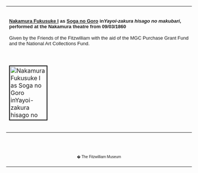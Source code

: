 <html>

<head>

<title>Info</title>
</head>



<div align="center">
  <center>
  <table border="0" width="100%" cellpadding="0" cellspacing="4" height="326">
    <tr>
      <td width="100%" height="30">
      </td>
    </tr>
    <tr>
      <td width="100%" height="30">
      <b><font face="Arial" size="2"><a href="Group21.htm">Nakamura Fukusuke I</a> as
      <a href="Group6.htm"> Soga no Goro</a> in<i>Yayoi-zakura
      hisago no makubari</i>, performed at the Nakamura theatre from 09/03/1860</font></b><font FACE="Arial" SIZE="2">
      <p>Given by the Friends of the Fitzwilliam with the aid of the MGC
      Purchase Grant Fund and the National Art Collections Fund.</font>
      </td>
    </tr>
    <tr>
      <td width="100%" height="30">
      </td>
    </tr>
    <tr>
      <td width="100%" height="30">
      <a href="KUN/kunp81.htm"><img border="2" src="P.81-1999_small2.jpg" alt="Nakamura Fukusuke I as Soga no Goro inYayoi-zakura hisago no makubari, performed at the Nakamura theatre from 09/03/1860" width="100" height="145"></a>
      </td>
    </tr>
    <tr>
      <td width="100%" height="30">
      </td>
    </tr>
    <tr>
      <td width="100%" height="30">
      <font FACE="Arial"><font size="2">From the series <i>Imayo oshi-e kagami </i>(Up-to-date
      Padded Pictures in Mirrors). Kunisada designed several series of portraits
      of actors reflected in mirrors. Six prints from this series are included
      in this exhibition.</font>
      <p><font size="2">This print of 'bamboo-tugging Goro' illustrates the
      scene in this Spring play (<i>yayoi kyogen</i>) in which the dance skit <i>Edo-ganoko
      ninin Dojo-ji</i> is performed.</font></p>
      <p><font size="2">The printing includes burnishing (<i>tsuya-zuri</i>) on
      the black. The seal of the leading block-carver Yokokawa Takejiro appears
      on the print.</font></font>
      </td>
    </tr>
  </table>
  </center>
</div>
<div align="center">
  <center>
  <table border="0" cellpadding="0" width="100%" cellspacing="4">
    <tr>
      <td width="26%">
        <p align="center"><br>
        <br>
        <font FACE="Arial" size="1">� The Fitzwilliam Museum</font></p>
      </td>
    </tr>
  </table>
  </center>
</div>
</body>
</html>
